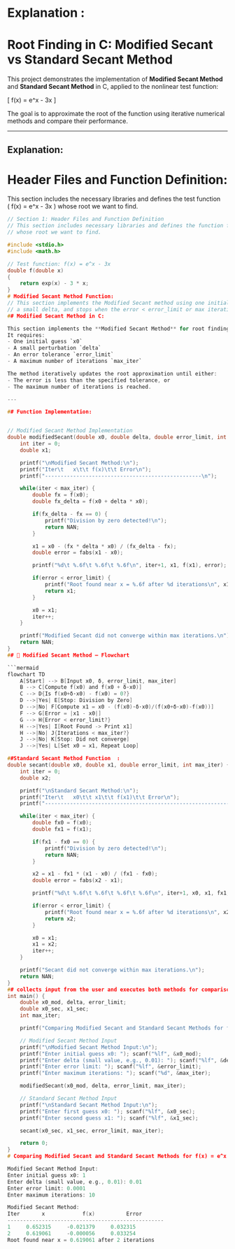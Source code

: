

# Explanation :
# Root Finding in C: Modified Secant vs Standard Secant Method

This project demonstrates the implementation of **Modified Secant Method** and **Standard Secant Method** in C, applied to the nonlinear test function:

\[
f(x) = e^x - 3x
\]

The goal is to approximate the root of the function using iterative numerical methods and compare their performance.

---

## Explanation:


# Header Files and Function Definition:

This section includes the necessary libraries and defines the test function  
\( f(x) = e^x - 3x \) whose root we want to find.

```c
// Section 1: Header Files and Function Definition
// This section includes necessary libraries and defines the function f(x)
// whose root we want to find.

#include <stdio.h>
#include <math.h>

// Test function: f(x) = e^x - 3x
double f(double x)
{
    return exp(x) - 3 * x;
}
# Modified Secant Method Function:
// This section implements the Modified Secant method using one initial guess,
// a small delta, and stops when the error < error_limit or max iterations are reached.
## Modified Secant Method in C:

This section implements the **Modified Secant Method** for root finding.  
It requires:
- One initial guess `x0`
- A small perturbation `delta`
- An error tolerance `error_limit`
- A maximum number of iterations `max_iter`

The method iteratively updates the root approximation until either:
- The error is less than the specified tolerance, or  
- The maximum number of iterations is reached.

---

## Function Implementation:


// Modified Secant Method Implementation
double modifiedSecant(double x0, double delta, double error_limit, int max_iter) {
    int iter = 0;
    double x1;

    printf("\nModified Secant Method:\n");
    printf("Iter\t   x\t\t f(x)\t\t Error\n");
    printf("--------------------------------------------------\n");

    while(iter < max_iter) {
        double fx = f(x0);
        double fx_delta = f(x0 + delta * x0);

        if(fx_delta - fx == 0) {
            printf("Division by zero detected!\n");
            return NAN;
        }

        x1 = x0 - (fx * delta * x0) / (fx_delta - fx);
        double error = fabs(x1 - x0);

        printf("%d\t %.6f\t %.6f\t %.6f\n", iter+1, x1, f(x1), error);

        if(error < error_limit) {
            printf("Root found near x = %.6f after %d iterations\n", x1, iter+1);
            return x1;
        }

        x0 = x1;
        iter++;
    }

    printf("Modified Secant did not converge within max iterations.\n");
    return NAN;
}  
## 🔄 Modified Secant Method – Flowchart

```mermaid
flowchart TD
    A[Start] --> B[Input x0, δ, error_limit, max_iter]
    B --> C[Compute f(x0) and f(x0 + δ·x0)]
    C --> D{Is f(x0+δ·x0) - f(x0) = 0?}
    D -->|Yes| E[Stop: Division by Zero]
    D -->|No| F[Compute x1 = x0 - (f(x0)·δ·x0)/(f(x0+δ·x0)-f(x0))]
    F --> G[Error = |x1 - x0|]
    G --> H{Error < error_limit?}
    H -->|Yes| I[Root Found -> Print x1]
    H -->|No| J{Iterations < max_iter?}
    J -->|No| K[Stop: Did not converge]
    J -->|Yes| L[Set x0 = x1, Repeat Loop]

##Standard Secant Method Function  :
double secant(double x0, double x1, double error_limit, int max_iter) {
    int iter = 0;
    double x2;

    printf("\nStandard Secant Method:\n");
    printf("Iter\t   x0\t\t x1\t\t f(x1)\t\t Error\n");
    printf("-----------------------------------------------------------\n");

    while(iter < max_iter) {
        double fx0 = f(x0);
        double fx1 = f(x1);

        if(fx1 - fx0 == 0) {
            printf("Division by zero detected!\n");
            return NAN;
        }

        x2 = x1 - fx1 * (x1 - x0) / (fx1 - fx0);
        double error = fabs(x2 - x1);

        printf("%d\t %.6f\t %.6f\t %.6f\t %.6f\n", iter+1, x0, x1, fx1, error);

        if(error < error_limit) {
            printf("Root found near x = %.6f after %d iterations\n", x2, iter+1);
            return x2;
        }

        x0 = x1;
        x1 = x2;
        iter++;
    }

    printf("Secant did not converge within max iterations.\n");
    return NAN;
}
## collects input from the user and executes both methods for comparison:
int main() {
    double x0_mod, delta, error_limit;
    double x0_sec, x1_sec;
    int max_iter;

    printf("Comparing Modified Secant and Standard Secant Methods for f(x) = e^x - 3x\n");

    // Modified Secant Method Input
    printf("\nModified Secant Method Input:\n");
    printf("Enter initial guess x0: "); scanf("%lf", &x0_mod);
    printf("Enter delta (small value, e.g., 0.01): "); scanf("%lf", &delta);
    printf("Enter error limit: "); scanf("%lf", &error_limit);
    printf("Enter maximum iterations: "); scanf("%d", &max_iter);

    modifiedSecant(x0_mod, delta, error_limit, max_iter);

    // Standard Secant Method Input
    printf("\nStandard Secant Method Input:\n");
    printf("Enter first guess x0: "); scanf("%lf", &x0_sec);
    printf("Enter second guess x1: "); scanf("%lf", &x1_sec);

    secant(x0_sec, x1_sec, error_limit, max_iter);

    return 0;
}
# Comparing Modified Secant and Standard Secant Methods for f(x) = e^x - 3x:

Modified Secant Method Input:
Enter initial guess x0: 1
Enter delta (small value, e.g., 0.01): 0.01
Enter error limit: 0.0001
Enter maximum iterations: 10

Modified Secant Method:
Iter       x            f(x)          Error
--------------------------------------------------
1     0.652315     -0.021379     0.032315
2     0.619061     -0.000056     0.033254
Root found near x = 0.619061 after 2 iterations


 
 



	​

 






